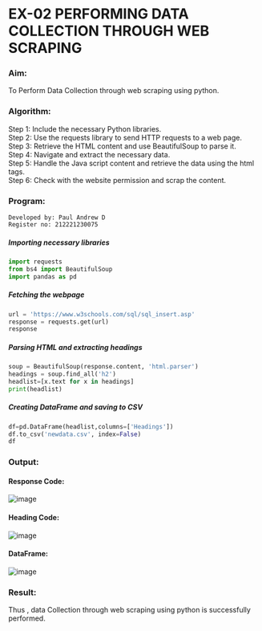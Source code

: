 # EX-02 PERFORMING DATA COLLECTION THROUGH WEB SCRAPING
### Aim:
To Perform Data Collection through web scraping using python.

### Algorithm:
Step 1: Include the necessary Python libraries.<br>
Step 2: Use the requests library to send HTTP requests to a web page.<br>
Step 3: Retrieve the HTML content and use BeautifulSoup to parse it.<br>
Step 4: Navigate and extract the necessary data.<br>
Step 5: Handle the Java script content and retrieve the data using the html tags.<br>
Step 6: Check with the website permission and scrap the content.<br>

### Program:
```
Developed by: Paul Andrew D
Register no: 212221230075
```
##### Importing necessary libraries
```Python
import requests
from bs4 import BeautifulSoup
import pandas as pd
```
##### Fetching the webpage
```Python
url = 'https://www.w3schools.com/sql/sql_insert.asp'
response = requests.get(url)
response
```
##### Parsing HTML and extracting headings
```Python
soup = BeautifulSoup(response.content, 'html.parser')
headings = soup.find_all('h2')
headlist=[x.text for x in headings]
print(headlist)
```
##### Creating DataFrame and saving to CSV
```Python
df=pd.DataFrame(headlist,columns=['Headings'])
df.to_csv('newdata.csv', index=False)
df
```

### Output:

#### Response Code:

![image](https://github.com/user-attachments/assets/f703f18d-7992-424d-93f3-d14936131c5d)

#### Heading Code:

![image](https://github.com/user-attachments/assets/c6cf0b06-623a-4183-8117-66e4e47b5d19)

#### DataFrame:

![image](https://github.com/user-attachments/assets/f86aa3b6-8125-4fc9-a848-74f87c9ebb21)



### Result:
Thus , data Collection through web scraping using python is successfully performed.
